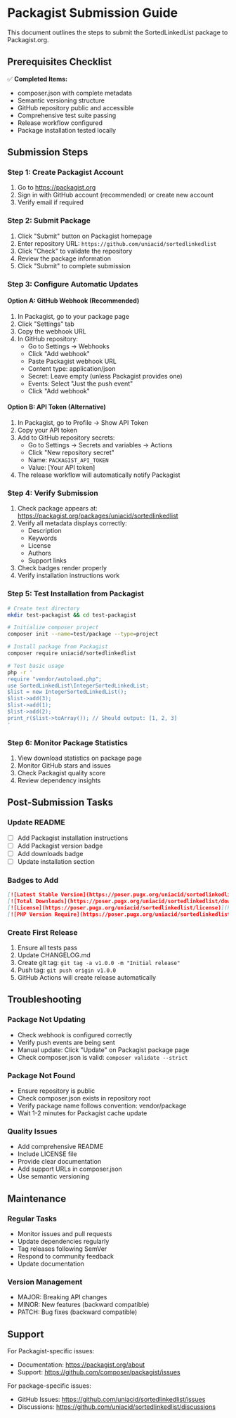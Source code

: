 # Packagist Submission Guide

This document outlines the steps to submit the SortedLinkedList package to Packagist.org.

## Prerequisites Checklist

✅ **Completed Items:**
- composer.json with complete metadata
- Semantic versioning structure
- GitHub repository public and accessible
- Comprehensive test suite passing
- Release workflow configured
- Package installation tested locally

## Submission Steps

### Step 1: Create Packagist Account

1. Go to https://packagist.org
2. Sign in with GitHub account (recommended) or create new account
3. Verify email if required

### Step 2: Submit Package

1. Click "Submit" button on Packagist homepage
2. Enter repository URL: `https://github.com/uniacid/sortedlinkedlist`
3. Click "Check" to validate the repository
4. Review the package information
5. Click "Submit" to complete submission

### Step 3: Configure Automatic Updates

#### Option A: GitHub Webhook (Recommended)

1. In Packagist, go to your package page
2. Click "Settings" tab
3. Copy the webhook URL
4. In GitHub repository:
   - Go to Settings → Webhooks
   - Click "Add webhook"
   - Paste Packagist webhook URL
   - Content type: application/json
   - Secret: Leave empty (unless Packagist provides one)
   - Events: Select "Just the push event"
   - Click "Add webhook"

#### Option B: API Token (Alternative)

1. In Packagist, go to Profile → Show API Token
2. Copy your API token
3. Add to GitHub repository secrets:
   - Go to Settings → Secrets and variables → Actions
   - Click "New repository secret"
   - Name: `PACKAGIST_API_TOKEN`
   - Value: [Your API token]
4. The release workflow will automatically notify Packagist

### Step 4: Verify Submission

1. Check package appears at: https://packagist.org/packages/uniacid/sortedlinkedlist
2. Verify all metadata displays correctly:
   - Description
   - Keywords
   - License
   - Authors
   - Support links
3. Check badges render properly
4. Verify installation instructions work

### Step 5: Test Installation from Packagist

```bash
# Create test directory
mkdir test-packagist && cd test-packagist

# Initialize composer project
composer init --name=test/package --type=project

# Install package from Packagist
composer require uniacid/sortedlinkedlist

# Test basic usage
php -r '
require "vendor/autoload.php";
use SortedLinkedList\IntegerSortedLinkedList;
$list = new IntegerSortedLinkedList();
$list->add(3);
$list->add(1);
$list->add(2);
print_r($list->toArray()); // Should output: [1, 2, 3]
'
```

### Step 6: Monitor Package Statistics

1. View download statistics on package page
2. Monitor GitHub stars and issues
3. Check Packagist quality score
4. Review dependency insights

## Post-Submission Tasks

### Update README
- [ ] Add Packagist installation instructions
- [ ] Add Packagist version badge
- [ ] Add downloads badge
- [ ] Update installation section

### Badges to Add
```markdown
[![Latest Stable Version](https://poser.pugx.org/uniacid/sortedlinkedlist/v)](https://packagist.org/packages/uniacid/sortedlinkedlist)
[![Total Downloads](https://poser.pugx.org/uniacid/sortedlinkedlist/downloads)](https://packagist.org/packages/uniacid/sortedlinkedlist)
[![License](https://poser.pugx.org/uniacid/sortedlinkedlist/license)](https://packagist.org/packages/uniacid/sortedlinkedlist)
[![PHP Version Require](https://poser.pugx.org/uniacid/sortedlinkedlist/require/php)](https://packagist.org/packages/uniacid/sortedlinkedlist)
```

### Create First Release
1. Ensure all tests pass
2. Update CHANGELOG.md
3. Create git tag: `git tag -a v1.0.0 -m "Initial release"`
4. Push tag: `git push origin v1.0.0`
5. GitHub Actions will create release automatically

## Troubleshooting

### Package Not Updating
- Check webhook is configured correctly
- Verify push events are being sent
- Manual update: Click "Update" on Packagist package page
- Check composer.json is valid: `composer validate --strict`

### Package Not Found
- Ensure repository is public
- Check composer.json exists in repository root
- Verify package name follows convention: vendor/package
- Wait 1-2 minutes for Packagist cache update

### Quality Issues
- Add comprehensive README
- Include LICENSE file
- Provide clear documentation
- Add support URLs in composer.json
- Use semantic versioning

## Maintenance

### Regular Tasks
- Monitor issues and pull requests
- Update dependencies regularly
- Tag releases following SemVer
- Respond to community feedback
- Update documentation

### Version Management
- MAJOR: Breaking API changes
- MINOR: New features (backward compatible)
- PATCH: Bug fixes (backward compatible)

## Support

For Packagist-specific issues:
- Documentation: https://packagist.org/about
- Support: https://github.com/composer/packagist/issues

For package-specific issues:
- GitHub Issues: https://github.com/uniacid/sortedlinkedlist/issues
- Discussions: https://github.com/uniacid/sortedlinkedlist/discussions